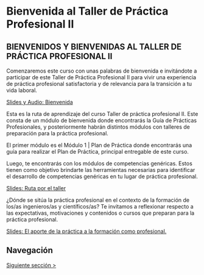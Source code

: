 # Bienvenida al Taller de Práctica Profesional II

## BIENVENIDOS Y BIENVENIDAS AL TALLER DE PRÁCTICA PROFESIONAL II

Comenzaremos este curso con unas palabras de bienvenida e invitándote a participar de este Taller de Práctica Profesional II para vivir una experiencia de práctica profesional satisfactoria y de relevancia para la transición a tu vida laboral.

[Slides y Audio: Bienvenida](https://view.genial.ly/630fc95b7f46280018bfc04a/presentation-bienvenida-taller)

Esta es la ruta de aprendizaje del curso Taller de práctica profesional II. Este consta de un módulo de bienvenida donde encontrarás la Guía de Prácticas Profesionales, y posteriormente habrán distintos módulos con talleres de preparación para la práctica profesional.

El primer módulo es el Módulo 1 | Plan de Práctica donde encontrarás una guía para realizar el Plan de Práctica, principal entregable de este curso.

Luego, te encontrarás con los módulos de competencias genéricas. Estos tienen como objetivo brindarte las herramientas necesarias para identificar el desarrollo de competencias genéricas en tu lugar de práctica profesional.

[Slides: Ruta por el taller](https://view.genial.ly/632128e198ba2200183b392e/interactive-content-ruta-de-aprendizaje)

¿Dónde se sitúa la práctica profesional en el contexto de la formación de los/as ingenieros/as y científicos/as? Te invitamos a reflexionar respecto a las expectativas, motivaciones y contenidos o cursos que preparan para la práctica profesional.

[Slides: El aporte de la práctica a la formación como profesional.](https://view.genial.ly/62e934c105c296001819533e/interactive-content-423-importancia-de-la-practica-sin-titulo)

## Navegación

[Siguiente sección >](./01%20-%20Conociendo%20EOL.md)
